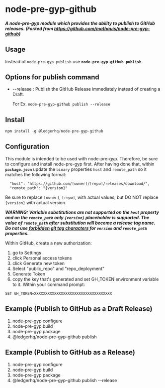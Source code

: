 # node-pre-gyp-github
##### A node-pre-gyp module which provides the ability to publish to GitHub releases. (Forked from https://github.com/mathquis/node-pre-gyp-github)

## Usage
Instead of ```node-pre-gyp publish``` use **```node-pre-gyp-github publish```**

## Options for publish command
* --release : Publish the GitHub Release immediately instead of creating a Draft.

  For Ex. ```node-pre-gyp-github publish --release```

## Install
```javascript
npm install -g @ledgerhq/node-pre-gyp-github
```

## Configuration
This module is intended to be used with node-pre-gyp. Therefore, be sure to configure and install node-pre-gyp first. After having done that, within **```package.json```** update the ```binary``` properties ```host``` and ```remote_path``` so it matches the following format:

```
  "host": "https://github.com/[owner]/[repo]/releases/download/",
  "remote_path": "{version}"
```

Be sure to replace ```[owner]```, ```[repo]```, with actual values,
but DO NOT replace ```{version}``` with actual version.

***WARNING: Variable substitutions are not supported on the ```host``` property and on the ```remote_path``` only ```{version}``` placeholder is supported. The value of ```remote_path``` after substitution will become a release tag name. Do not use [forbidden git tag characters](https://git-scm.com/docs/git-check-ref-format) for ```version``` and ```remote_path``` properties.***

Within GitHub, create a new authorization:

1. go to Settings 
2. click Personal access tokens
3. click Generate new token
4. Select "public_repo" and "repo_deployment"
5. Generate Token
6. copy the key that's generated and set GH_TOKEN environment variable to it. Within your command prompt:

```
SET GH_TOKEN=XXXXXXXXXXXXXXXXXXXXXXXXXXXXXXXXXXX
```

## Example (Publish to GitHub as a Draft Release)
1. node-pre-gyp configure
2. node-pre-gyp build
3. node-pre-gyp package
4. @ledgerhq/node-pre-gyp-github publish

## Example (Publish to GitHub as a Release)
1. node-pre-gyp configure
2. node-pre-gyp build
3. node-pre-gyp package
4. @ledgerhq/node-pre-gyp-github publish --release